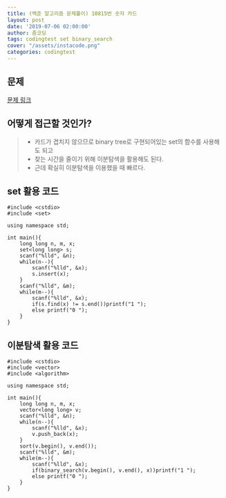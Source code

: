 ```yaml
---
title: (백준 알고리즘 문제풀이) 10815번 숫자 카드
layout: post
date: '2019-07-06 02:00:00'
author: 줌코딩
tags: codingtest set binary_search
cover: "/assets/instacode.png"
categories: codingtest
---
```


## 문제

[문제 링크](https://www.acmicpc.net/problem/10815)

## 어떻게 접근할 것인가?

>* 카드가 겹치지 않으므로 binary tree로 구현되어있는 set의 함수를 사용해도 되고
>* 찾는 시간을 줄이기 위해 이분탐색을 활용해도 된다.
>* 근데 확실히 이분탐색을 이용했을 때 빠르다. 

## set 활용 코드

    #include <cstdio>
    #include <set>

    using namespace std;

    int main(){
        long long n, m, x;
        set<long long> s;
        scanf("%lld", &n);
        while(n--){
            scanf("%lld", &x);        
            s.insert(x);
        }
        scanf("%lld", &m);
        while(m--){
            scanf("%lld", &x);
            if(s.find(x) != s.end())printf("1 ");
            else printf("0 ");
        }
    }

## 이분탐색 활용 코드

    #include <cstdio>
    #include <vector>
    #include <algorithm>

    using namespace std;

    int main(){
        long long n, m, x;
        vector<long long> v;
        scanf("%lld", &n);
        while(n--){
            scanf("%lld", &x);        
            v.push_back(x);
        }
        sort(v.begin(), v.end());
        scanf("%lld", &m);
        while(m--){
            scanf("%lld", &x);
            if(binary_search(v.begin(), v.end(), x))printf("1 ");
            else printf("0 ");
        }
    }